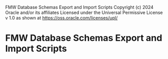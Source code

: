FMW Database Schemas Export and Import Scripts
Copyright (c) 2024 Oracle and/or its affiliates
Licensed under the Universal Permissive License v 1.0 as shown at https://oss.oracle.com/licenses/upl/

# FMW Database Schemas Export and Import Scripts
